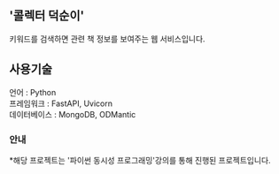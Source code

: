 ## '콜렉터 덕순이'
키워드를 검색하면 관련 책 정보를 보여주는 웹 서비스입니다.

## 사용기술
언어 : Python </br>
프레임워크 : FastAPI, Uvicorn</br>
데이터베이스 : MongoDB, ODMantic</br>

### 안내
*해당 프로젝트는 '파이썬 동시성 프로그래밍'강의를 통해 진행된 프로젝트입니다.

